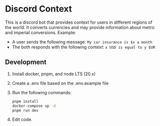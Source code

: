 # Discord Context
This is a discord bot that provides context for users in different regions of the world. 
It converts currencies and may provide information about metric and imperial conversions. 
Example: 
- A user sends the following message: `My car insurance is $x a month`
- The both responds with the following context: `x USD is equal to y EUR`

## Development
1) Install docker, pnpm, and node LTS (20.x)

2) Create a .env file based on the .env.example file

3) Run the following commands:
    ```bash
    pnpm install
    docker-compose up -d
    pnpm run dev
    ```
4) Edit code.

